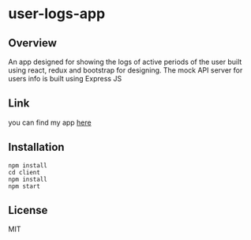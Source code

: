 # user-logs-app

## Overview
An app designed for showing the logs of active periods of the user built using react, redux and bootstrap for designing. 
The mock API server for users info is built using Express JS

## Link
you can find my app [here](https://user-logs-app.herokuapp.com/)

## Installation

```
npm install
cd client
npm install
npm start
```

## License

MIT

